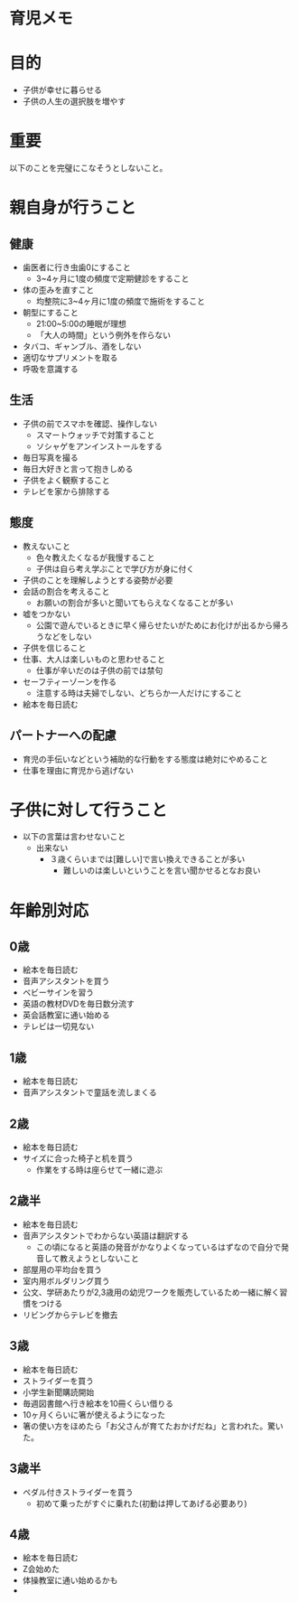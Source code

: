 # 育児メモ

# 目的
* 子供が幸せに暮らせる
* 子供の人生の選択肢を増やす

# 重要
以下のことを完璧にこなそうとしないこと。

# 親自身が行うこと
## 健康
* 歯医者に行き虫歯0にすること
  * 3~4ヶ月に1度の頻度で定期健診をすること
* 体の歪みを直すこと
  * 均整院に3~4ヶ月に1度の頻度で施術をすること
* 朝型にすること
  * 21:00~5:00の睡眠が理想
  * 「大人の時間」という例外を作らない
* タバコ、ギャンブル、酒をしない
* 適切なサプリメントを取る
* 呼吸を意識する

## 生活
* 子供の前でスマホを確認、操作しない
  * スマートウォッチで対策すること
  * ソシャゲをアンインストールをする
* 毎日写真を撮る
* 毎日大好きと言って抱きしめる
* 子供をよく観察すること
* テレビを家から排除する

## 態度
* 教えないこと
  * 色々教えたくなるが我慢すること
  * 子供は自ら考え学ぶことで学び方が身に付く
* 子供のことを理解しようとする姿勢が必要
* 会話の割合を考えること
  * お願いの割合が多いと聞いてもらえなくなることが多い
* 嘘をつかない
  * 公園で遊んでいるときに早く帰らせたいがためにお化けが出るから帰ろうなどをしない
* 子供を信じること
* 仕事、大人は楽しいものと思わせること
  * 仕事が辛いだのは子供の前では禁句
* セーフティーゾーンを作る
  * 注意する時は夫婦でしない、どちらか一人だけにすること
* 絵本を毎日読む

## パートナーへの配慮
* 育児の手伝いなどという補助的な行動をする態度は絶対にやめること
* 仕事を理由に育児から逃げない

# 子供に対して行うこと
* 以下の言葉は言わせないこと
  * 出来ない
    * ３歳くらいまでは[難しい]で言い換えできることが多い
      * 難しいのは楽しいということを言い聞かせるとなお良い

# 年齢別対応

## 0歳
* 絵本を毎日読む
* 音声アシスタントを買う
* ベビーサインを習う
* 英語の教材DVDを毎日数分流す
* 英会話教室に通い始める
* テレビは一切見ない

## 1歳
* 絵本を毎日読む
* 音声アシスタントで童話を流しまくる

## 2歳
* 絵本を毎日読む
* サイズに合った椅子と机を買う
  * 作業をする時は座らせて一緒に遊ぶ

## 2歳半
* 絵本を毎日読む
* 音声アシスタントでわからない英語は翻訳する
  * この頃になると英語の発音がかなりよくなっているはずなので自分で発音して教えようとしないこと
* 部屋用の平均台を買う
* 室内用ボルダリング買う
* 公文、学研あたりが2,3歳用の幼児ワークを販売しているため一緒に解く習慣をつける
* リビングからテレビを撤去

## 3歳
* 絵本を毎日読む
* ストライダーを買う
* 小学生新聞購読開始
* 毎週図書館へ行き絵本を10冊くらい借りる
* 10ヶ月くらいに箸が使えるようになった
* 箸の使い方をほめたら「お父さんが育てたおかげだね」と言われた。驚いた。

## 3歳半
* ペダル付きストライダーを買う
  * 初めて乗ったがすぐに乗れた(初動は押してあげる必要あり)

## 4歳
* 絵本を毎日読む
* Z会始めた
* 体操教室に通い始めるかも
* 
